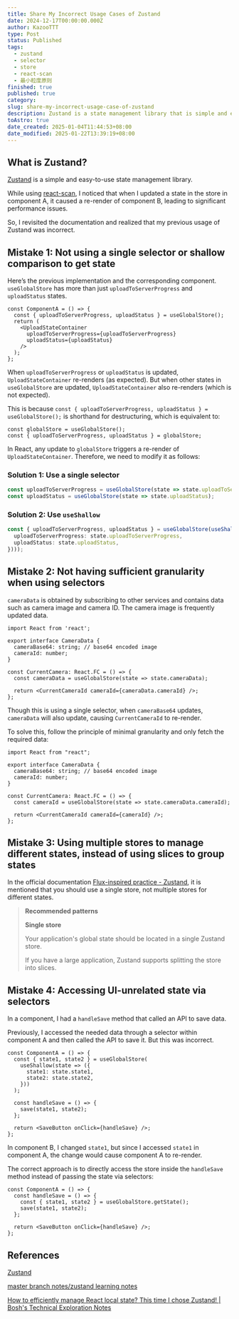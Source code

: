 ```yaml
---
title: Share My Incorrect Usage Cases of Zustand
date: 2024-12-17T00:00:00.000Z
author: KazooTTT
type: Post
status: Published
tags:
  - zustand
  - selector
  - store
  - react-scan
  - 最小粒度原则
finished: true
published: true
category: 
slug: share-my-incorrect-usage-case-of-zustand
description: Zustand is a state management library that is simple and easy to use. It allows you to access the state via a single selector or shallow comparison to prevent unnecessary re-renders of all components. When the state is updated, you can use `useShallow` to retrieve only the required data. Additionally, you should follow the principle of minimal granularity, only fetching the necessary data instead of using multiple stores to manage different states. Moreover, state that is unrelated to the UI does not need to be accessed via a selector. The correct approach is to directly access the store within the `handleSave` method.
toAstro: true
date_created: 2025-01-04T11:44:53+08:00
date_modified: 2025-01-22T13:39:19+08:00
---
```


## What is Zustand?

[Zustand](https://github.com/pmndrs/zustand) is a simple and easy-to-use state management library.

While using [react-scan](https://react-scan.com/), I noticed that when I updated a state in the store in component A, it caused a re-render of component B, leading to significant performance issues.

So, I revisited the documentation and realized that my previous usage of Zustand was incorrect.

## Mistake 1: Not using a single selector or shallow comparison to get state

Here’s the previous implementation and the corresponding component. `useGlobalStore` has more than just `uploadToServerProgress` and `uploadStatus` states.

```tsx
const ComponentA = () => {
  const { uploadToServerProgress, uploadStatus } = useGlobalStore();
  return (
    <UploadStateContainer
      uploadToServerProgress={uploadToServerProgress}
      uploadStatus={uploadStatus}
    />
  );
};
```

When `uploadToServerProgress` or `uploadStatus` is updated, `UploadStateContainer` re-renders (as expected). But when other states in `useGlobalStore` are updated, `UploadStateContainer` also re-renders (which is not expected).

This is because `const { uploadToServerProgress, uploadStatus } = useGlobalStore();` is shorthand for destructuring, which is equivalent to:

```tsx
const globalStore = useGlobalStore();
const { uploadToServerProgress, uploadStatus } = globalStore;
```

In React, any update to `globalStore` triggers a re-render of `UploadStateContainer`. Therefore, we need to modify it as follows:

### Solution 1: Use a single selector

```ts
const uploadToServerProgress = useGlobalStore(state => state.uploadToServerProgress);
const uploadStatus = useGlobalStore(state => state.uploadStatus);
```

### Solution 2: Use `useShallow`

```ts
const { uploadToServerProgress, uploadStatus } = useGlobalStore(useShallow(state => ({
  uploadToServerProgress: state.uploadToServerProgress,
  uploadStatus: state.uploadStatus,
})));
```

## Mistake 2: Not having sufficient granularity when using selectors

`cameraData` is obtained by subscribing to other services and contains data such as camera image and camera ID. The camera image is frequently updated data.

```tsx
import React from 'react';

export interface CameraData {
  cameraBase64: string; // base64 encoded image
  cameraId: number;
}

const CurrentCamera: React.FC = () => {
  const cameraData = useGlobalStore(state => state.cameraData);

  return <CurrentCameraId cameraId={cameraData.cameraId} />;
};
```

Though this is using a single selector, when `cameraBase64` updates, `cameraData` will also update, causing `CurrentCameraId` to re-render.

To solve this, follow the principle of minimal granularity and only fetch the required data:

```tsx
import React from "react";

export interface CameraData {
  cameraBase64: string; // base64 encoded image
  cameraId: number;
}

const CurrentCamera: React.FC = () => {
  const cameraId = useGlobalStore(state => state.cameraData.cameraId);

  return <CurrentCameraId cameraId={cameraId} />;
};
```

## Mistake 3: Using multiple stores to manage different states, instead of using slices to group states

In the official documentation [Flux-inspired practice - Zustand](https://zustand.docs.pmnd.rs/guides/flux-inspired-practice), it is mentioned that you should use a single store, not multiple stores for different states.

> **Recommended patterns**
> 
> **Single store**
> 
> Your application's global state should be located in a single Zustand store.
> 
> If you have a large application, Zustand supports splitting the store into slices.

## Mistake 4: Accessing UI-unrelated state via selectors

In a component, I had a `handleSave` method that called an API to save data.

Previously, I accessed the needed data through a selector within component A and then called the API to save it. But this was incorrect.

```tsx
const ComponentA = () => {
  const { state1, state2 } = useGlobalStore(
    useShallow(state => ({
      state1: state.state1,
      state2: state.state2,
    }))
  );

  const handleSave = () => {
    save(state1, state2);
  };

  return <SaveButton onClick={handleSave} />;
};
```

In component B, I changed `state1`, but since I accessed `state1` in component A, the change would cause component A to re-render.

The correct approach is to directly access the store inside the `handleSave` method instead of passing the state via selectors:

```tsx
const ComponentA = () => {
  const handleSave = () => {
    const { state1, state2 } = useGlobalStore.getState();
    save(state1, state2);
  };

  return <SaveButton onClick={handleSave} />;
};
```

## References

[Zustand](https://zustand-demo.pmnd.rs/)

[master branch notes/zustand learning notes](https://github.com/puxiao/notes/blob/master/zustand%E5%AD%A6%E4%B9%A0%E7%AC%94%E8%AE%B0.md)

[How to efficiently manage React local state? This time I chose Zustand! | Bosh's Technical Exploration Notes](https://notes.boshkuo.com/docs/React/zustand#%E7%82%BA%E4%BD%95%E9%81%B8%E6%93%87%E4%BD%BF%E7%94%A8-zustand-)